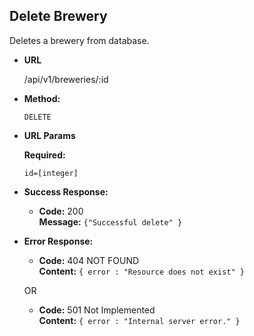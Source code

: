 **Delete Brewery**
----
  Deletes a brewery from database.

* **URL**

  /api/v1/breweries/:id

* **Method:**

  `DELETE`
  
*  **URL Params**

   **Required:**
 
   `id=[integer]`

* **Success Response:**

  * **Code:** 200 <br />
    **Message:** `{"Successful delete" }`
 
* **Error Response:**

  * **Code:** 404 NOT FOUND <br />
    **Content:** `{ error : "Resource does not exist" }`

  OR

  * **Code:** 501 Not Implemented <br />
    **Content:** `{ error : "Internal server error." }`
